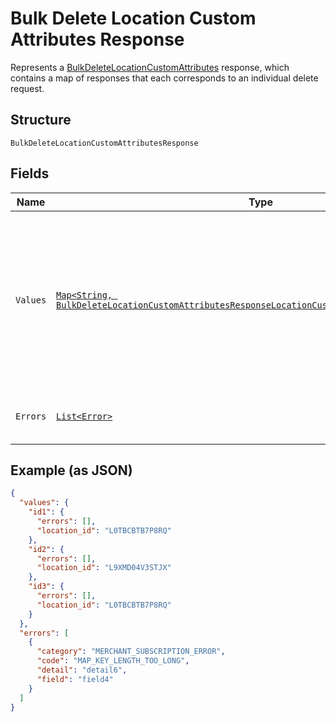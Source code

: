 
# Bulk Delete Location Custom Attributes Response

Represents a [BulkDeleteLocationCustomAttributes](../../doc/api/location-custom-attributes.md#bulk-delete-location-custom-attributes) response,
which contains a map of responses that each corresponds to an individual delete request.

## Structure

`BulkDeleteLocationCustomAttributesResponse`

## Fields

| Name | Type | Tags | Description | Getter |
|  --- | --- | --- | --- | --- |
| `Values` | [`Map<String, BulkDeleteLocationCustomAttributesResponseLocationCustomAttributeDeleteResponse>`](../../doc/models/bulk-delete-location-custom-attributes-response-location-custom-attribute-delete-response.md) | Required | A map of responses that correspond to individual delete requests. Each response has the<br>same key as the corresponding request. | Map<String, BulkDeleteLocationCustomAttributesResponseLocationCustomAttributeDeleteResponse> getValues() |
| `Errors` | [`List<Error>`](../../doc/models/error.md) | Optional | Any errors that occurred during the request. | List<Error> getErrors() |

## Example (as JSON)

```json
{
  "values": {
    "id1": {
      "errors": [],
      "location_id": "L0TBCBTB7P8RQ"
    },
    "id2": {
      "errors": [],
      "location_id": "L9XMD04V3STJX"
    },
    "id3": {
      "errors": [],
      "location_id": "L0TBCBTB7P8RQ"
    }
  },
  "errors": [
    {
      "category": "MERCHANT_SUBSCRIPTION_ERROR",
      "code": "MAP_KEY_LENGTH_TOO_LONG",
      "detail": "detail6",
      "field": "field4"
    }
  ]
}
```

